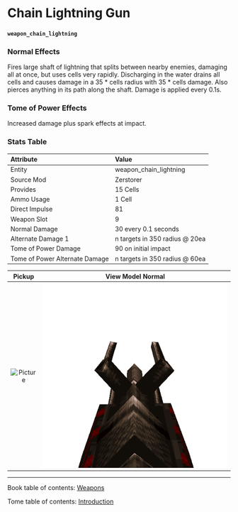 # Chain Lightning Gun

#### `weapon_chain_lightning`

### Normal Effects
Fires large shaft of lightning that splits between nearby enemies, damaging
all at once, but uses cells very rapidly.  Discharging in the water drains all
cells and causes damage in a 35 * cells radius with 35 * cells damage.
Also pierces anything in its path along the shaft. Damage is applied every
0.1s.

### Tome of Power Effects
Increased damage plus spark effects at impact.

### Stats Table

|Attribute                     |Value                          |
|:-----------------------------|:------------------------------|
|Entity                        |weapon_chain_lightning         |
|Source Mod                    |Zerstorer                      |
|Provides                      |15 Cells                       |
|Ammo Usage                    |1 Cell                         |
|Direct Impulse                |81                             |
|Weapon Slot                   |9                              |
|Normal Damage                 |30 every 0.1 seconds           |
|Alternate Damage 1            |n targets in 350 radius @ 20ea |
|Tome of Power Damage          |90 on initial impact           |
|Tome of Power Alternate Damage|n targets in 350 radius @ 60ea |

|Pickup|View Model Normal|
|:---:|:---:|
![Picture](img/weapon_chain_lightning.png)|![Picture](img/v_chainlightning.png)|

-------------------------------------------------------------------------------
Book table of contents: [Weapons](3.0-Weapons.md)
<br />

Tome table of contents: [Introduction](1.0-Introduction.md)
